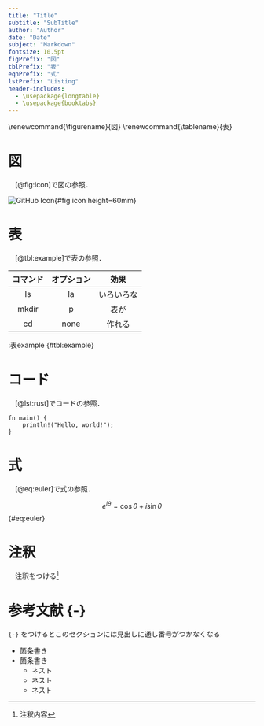 ```yaml
---
title: "Title"
subtitle: "SubTitle"
author: "Author"
date: "Date"
subject: "Markdown"
fontsize: 10.5pt
figPrefix: "図"
tblPrefix: "表"
eqnPrefix: "式"
lstPrefix: "Listing"
header-includes:
  - \usepackage{longtable}
  - \usepackage{booktabs}
---
```


\renewcommand{\figurename}{図}
\renewcommand{\tablename}{表}

# 図

　[@fig:icon]で図の参照．

![GitHub Icon](https://avatars2.githubusercontent.com/u/40430090?s=460&u=8c140320a0b0b1848656742192cdc9860e2bfcd6&v=4){#fig:icon height=60mm}

# 表

　[@tbl:example]で表の参照．

| コマンド | オプション | 効果       |
| :------: | :--------: | :--------: |
| ls       | la         | いろいろな |
| mkdir    | p          | 表が       |
| cd       | none       | 作れる     |
:表example {#tbl:example}

# コード

　[@lst:rust]でコードの参照．

```{.Rust #lst:rust .numberLines caption="Rust"}
fn main() {
    println!("Hello, world!");
}
```

# 式

　[@eq:euler]で式の参照．

$$ e^{i\theta} = \cos\theta + i\sin\theta $${#eq:euler}

# 注釈

　注釈をつける[^r]

[^r]: 注釈内容

# 参考文献 {-}
`{-}` をつけるとこのセクションには見出しに通し番号がつかなくなる

- 箇条書き
- 箇条書き
    - ネスト
    - ネスト
    - ネスト